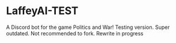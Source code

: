 # LaffeyAI-TEST

A Discord bot for the game Politics and War! Testing version. Super outdated. Not recommended to fork. Rewrite in progress
